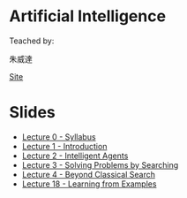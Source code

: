 # Artificial Intelligence

Teached by:

朱威達

[Site](https://moodle.ncku.edu.tw/course/view.php?id=107546)

# Slides
* [Lecture 0 - Syllabus](https://drive.google.com/open?id=1tbISMV6QJAmEHSun8NNgYpZNLoxvrm-V)
* [Lecture 1 - Introduction](https://drive.google.com/open?id=1VzObgW-b8Ym0h0Y0wLohPlYYkegzx9PE)
* [Lecture 2 - Intelligent Agents](https://drive.google.com/open?id=1qFCLjbri8Oso2rESHRqE7vloBD1i-oOt)
* [Lecture 3 - Solving Problems by Searching](https://drive.google.com/open?id=1I_1ZfUPSOKPX_f31LDegsgB_0Mf6PcjX)
* [Lecture 4 - Beyond Classical Search](https://drive.google.com/open?id=1cegnVNqfUgPVl3ikWf7JiJ9ORTtteS6f)
* [Lecture 18 - Learning from Examples](https://drive.google.com/open?id=14YUQ7naR8R9bOCi8gXrRvfi18K8Rvi-d)